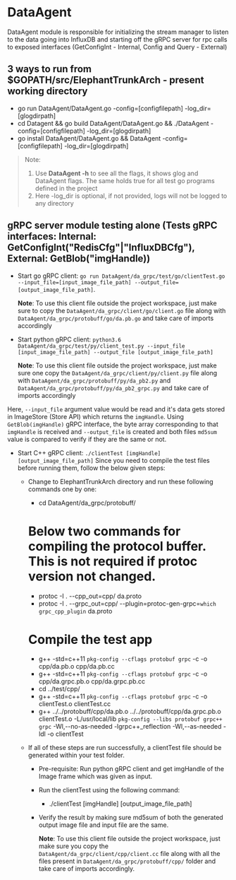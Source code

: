 
# DataAgent

DataAgent module is responsible for initializing the stream manager to listen to the data going into InfluxDB and starting off the gRPC server for rpc calls to exposed interfaces (GetConfigInt - Internal, Config and Query - External)

## 3 ways to run from $GOPATH/src/ElephantTrunkArch - present working directory
* go run DataAgent/DataAgent.go -config=[configfilepath] -log_dir=[glogdirpath]
* cd Datagent && go build DataAgent/DataAgent.go && ./DataAgent -config=[configfilepath] -log_dir=[glogdirpath]
* go install DataAgent/DataAgent.go && DataAgent -config=[configfilepath] -log_dir=[glogdirpath]
> Note:
> 1. Use **DataAgent -h** to see all the flags, it shows glog and DataAgent flags. The same holds true for all test go programs defined in the project
> 2. Here -log_dir is optional, if not provided, logs will not be logged to any directory

## gRPC server module testing alone (Tests gRPC interfaces: Internal: GetConfigInt("RedisCfg"|"InfluxDBCfg"), External: GetBlob("imgHandle))

* Start go gRPC client: `go run DataAgent/da_grpc/test/go/clientTest.go --input_file=[input_image_file_path] --output_file=[output_image_file_path]`. 

    **Note**: To use this client file outside the project workspace, just make sure to copy the `DataAgent/da_grpc/client/go/client.go` file along with `DataAgent/da_grpc/protobuff/go/da.pb.go` and take care of imports accordingly

* Start python gRPC client: `python3.6 DataAgent/da_grpc/test/py/client_test.py --input_file [input_image_file_path] --output_file [output_image_file_path]`

    **Note**: To use this client file outside the project workspace, just make sure one copy the `DataAgent/da_grpc/client/py/client.py` file along with `DataAgent/da_grpc/protobuff/py/da_pb2.py` and `DataAgent/da_grpc/protobuff/py/da_pb2_grpc.py` and take care of imports accordingly

Here, `--input_file` argument value would be read and it's data gets stored in ImageStore (Store API) which returns the `imgHandle`. Using `GetBlob(imgHandle)` gRPC interface, the byte array corresponding to that `imgHandle` is received and `--output_file` is created and both files `md5sum` value is compared to verify if they are the same or not.

* Start C++ gRPC client: `./clientTest [imgHandle] [output_image_file_path]`
  Since you need to compile the test files before running them, follow the below given steps:
  * Change to ElephantTrunkArch directory and run these following commands one by one:
    * cd DataAgent/da_grpc/protobuff/
    
    # Below two commands for compiling the protocol buffer. This is not required if protoc version not changed.
    * protoc -I . --cpp_out=cpp/ da.proto
    * protoc -I . --grpc_out=cpp/ --plugin=protoc-gen-grpc=`which grpc_cpp_plugin` da.proto
    
    # Compile the test app
    * g++ -std=c++11 `pkg-config --cflags protobuf grpc`  -c -o cpp/da.pb.o cpp/da.pb.cc
    * g++ -std=c++11 `pkg-config --cflags protobuf grpc`  -c -o cpp/da.grpc.pb.o cpp/da.grpc.pb.cc
    * cd ../test/cpp/
    * g++ -std=c++11 `pkg-config --cflags protobuf grpc`  -c -o clientTest.o clientTest.cc
    * g++ ../../protobuff/cpp/da.pb.o ../../protobuff/cpp/da.grpc.pb.o clientTest.o -L/usr/local/lib `pkg-config --libs protobuf grpc++ grpc` -Wl,--no-as-needed -lgrpc++_reflection -Wl,--as-needed -ldl -o clientTest
  * If all of these steps are run successfully, a clientTest file should be generated within your    test folder.
    * Pre-requisite: Run python gRPC client and get imgHandle of the Image frame which was given
      as input.
    * Run the clientTest using the following command:
      * ./clientTest [imgHandle] [output_image_file_path]
    * Verify the result by making sure md5sum of both the generated output image file and input
      file are the same.

      **Note**: To use this client file outside the project workspace, just make sure you copy the `DataAgent/da_grpc/client/cpp/client.cc` file along with all the files present in `DataAgent/da_grpc/protobuff/cpp/` folder and take care of imports accordingly.
